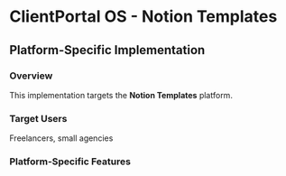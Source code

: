 # ClientPortal OS - Notion Templates

## Platform-Specific Implementation

### Overview
This implementation targets the **Notion Templates** platform.

### Target Users
Freelancers, small agencies

### Platform-Specific Features
